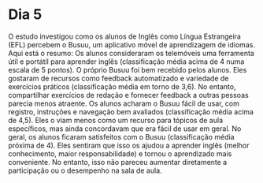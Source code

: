 # Dia 5

O estudo investigou como os alunos de Inglês como Língua Estrangeira (EFL) percebem o Busuu, um aplicativo móvel de aprendizagem de idiomas. Aqui está o resumo:
Os alunos consideraram os telemóveis uma ferramenta útil e portátil para aprender inglês (classificação média acima de 4 numa escala de 5 pontos).
O próprio Busuu foi bem recebido pelos alunos. Eles gostaram de recursos como feedback automatizado e variedade de exercícios práticos (classificação média em torno de 3,6). No entanto, compartilhar exercícios de redação e fornecer feedback a outras pessoas parecia menos atraente.
Os alunos acharam o Busuu fácil de usar, com registro, instruções e navegação bem avaliados (classificação média acima de 4,5). Eles o viam menos como um recurso para tópicos de aula específicos, mas ainda concordavam que era fácil de usar em geral.
No geral, os alunos ficaram satisfeitos com o Busuu (classificação média próxima de 4). Eles sentiram que isso os ajudou a aprender inglês (melhor conhecimento, maior responsabilidade) e tornou o aprendizado mais conveniente. No entanto, isso não pareceu aumentar diretamente a participação ou o desempenho na sala de aula.